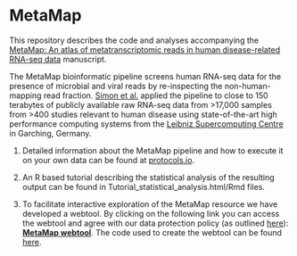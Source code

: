 # MetaMap

This repository describes the code and analyses accompanying the [MetaMap: An atlas of metatranscriptomic reads in human disease-related RNA-seq data](https://academic.oup.com/gigascience/article/7/6/giy070/5036539) manuscript.

The MetaMap bioinformatic pipeline screens human RNA-seq data for the presence of microbial and viral reads by re-inspecting the non-human-mapping read fraction. [Simon et al.](https://academic.oup.com/gigascience/article/7/6/giy070/5036539) applied the pipeline to close to 150 terabytes of publicly available raw RNA-seq data from >17,000 samples from >400 studies relevant to human disease using state-of-the-art high performance computing systems from the [Leibniz Supercomputing Centre](https://www.lrz.de/services/compute/linux-cluster/) in Garching, Germany. 

1. Detailed information about the MetaMap pipeline and how to execute it on your own data can be found at [protocols.io](https://www.protocols.io/view/metamap-pipeline-msec6be).

2. An R based tutorial describing the statistical analysis of the resulting output can be found in Tutorial_statistical_analysis.html/Rmd files.

3. To facilitate interactive exploration of the MetaMap resource we have developed a webtool. By clicking on the following link you can access the webtool and agree with our data protection policy (as outlined [here](https://www.helmholtz-muenchen.de/en/imprint/index.html)): **[MetaMap webtool](http://icb-ml1.scidom.de:3838/MetaMap/R/)**. The code used to create the webtool can be found [here](https://github.com/theislab/metamap-web).
